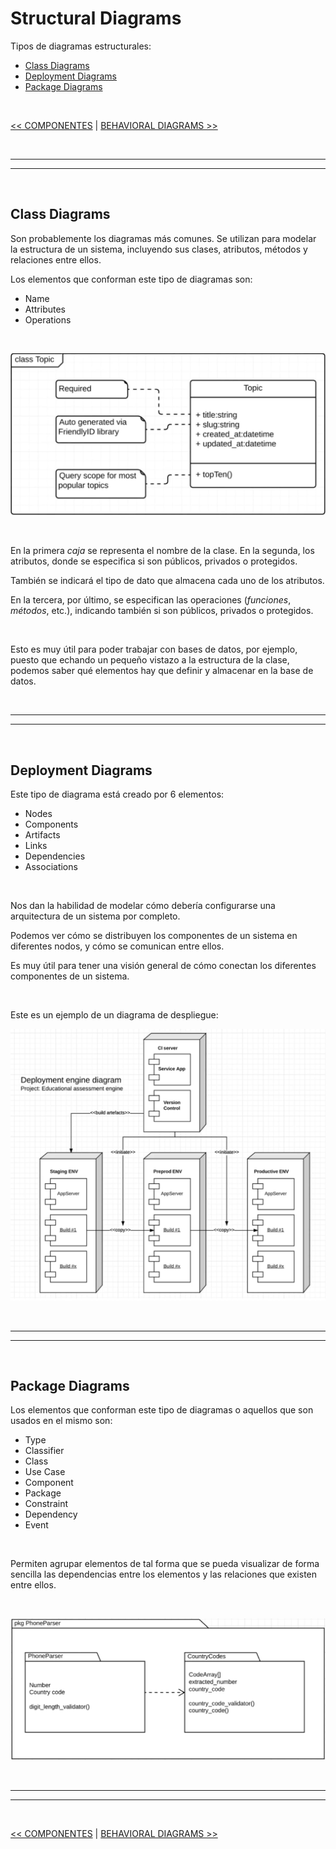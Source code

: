 # Structural Diagrams

Tipos de diagramas estructurales:

* [Class Diagrams](#class-diagrams)
* [Deployment Diagrams](#deployment-diagrams)
* [Package Diagrams](#package-diagrams)

<br>

[<< COMPONENTES](./01_components_and_commonElements.md#componentes-y-elementos-comunes) | [BEHAVIORAL DIAGRAMS >>](./03_behavioralDiagrams.md#behavioral-diagrams)


<br><hr>
<hr><br>


## Class Diagrams

Son probablemente los diagramas más comunes. Se utilizan para modelar la estructura de un sistema, incluyendo sus clases, atributos, métodos y relaciones entre ellos.

Los elementos que conforman este tipo de diagramas son:

* Name
* Attributes
* Operations

<br>

<div align="center">

![class-diagram](../media/structural-diagrams/class-diagram.png)

</div>

<br>

En la primera *caja* se representa el nombre de la clase. En la segunda, los atributos, donde se especifica si son públicos, privados o protegidos.

También se indicará el tipo de dato que almacena cada uno de los atributos.

En la tercera, por último, se especifican las operaciones (*funciones*, *métodos*, etc.), indicando también si son públicos, privados o protegidos.

<br>

Esto es muy útil para poder trabajar con bases de datos, por ejemplo, puesto que echando un pequeño vistazo a la estructura de la clase, podemos saber qué elementos hay que definir y almacenar en la base de datos.


<br><hr>
<hr><br>


## Deployment Diagrams

Este tipo de diagrama está creado por 6 elementos:

* Nodes
* Components
* Artifacts
* Links
* Dependencies
* Associations

<br>

Nos dan la habilidad de modelar cómo debería configurarse una arquitectura de un sistema por completo.

Podemos ver cómo se distribuyen los componentes de un sistema en diferentes nodos, y cómo se comunican entre ellos.

Es muy útil para tener una visión general de cómo conectan los diferentes componentes de un sistema.

<br>

Este es un ejemplo de un diagrama de despliegue:

<div align="center">

![deployment-diagram](../media/structural-diagrams/deployment-diagram.png)

</div>


<br><hr>
<hr><br>


## Package Diagrams

Los elementos que conforman este tipo de diagramas o aquellos que son usados en el mismo son:

* Type
* Classifier
* Class
* Use Case
* Component
* Package
* Constraint
* Dependency
* Event

<br>

Permiten agrupar elementos de tal forma que se pueda visualizar de forma sencilla las dependencias entre los elementos y las relaciones que existen entre ellos.

<br>

<div align="center">

![package-diagram](../media/structural-diagrams/package-diagram.png)

</div>


<br><hr>
<hr><br>

[<< COMPONENTES](./01_components_and_commonElements.md#componentes-y-elementos-comunes) | [BEHAVIORAL DIAGRAMS >>](./03_behavioralDiagrams.md#behavioral-diagrams)